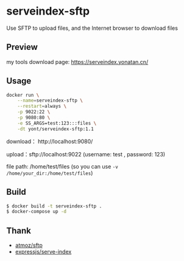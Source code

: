 # serveindex-sftp

Use SFTP to upload files, and the Internet browser to download files

## Preview

my tools download page: https://serveindex.yonatan.cn/

## Usage

```bash
docker run \
    --name=serveindex-sftp \
    --restart=always \
    -p 9022:22 \
    -p 9080:80 \
    -e SS_ARGS=test:123:::files \
    -dt yont/serveindex-sftp:1.1
```

download： http://localhost:9080/

upload：sftp://localhost:9022 (username: test , password: 123)

file path: /home/test/files (so you can use `-v /home/your_dir:/home/test/files`)

## Build

```bash
$ docker build -t serveindex-sftp .
$ docker-compose up -d
```

## Thank

- [atmoz/sftp](https://github.com/atmoz/sftp)
- [expressjs/serve-index](https://github.com/expressjs/serve-index)

